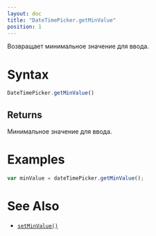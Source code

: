 ```yaml
---
layout: doc
title: "DateTimePicker.getMinValue"
position: 1
---
```


Возвращает минимальное значение для ввода.

# Syntax

```js
DateTimePicker.getMinValue()
```

## Returns

Минимальное значение для ввода.

# Examples

```js
var minValue = dateTimePicker.getMinValue();
```

# See Also

* [`setMinValue()`](../DateTimePicker.setMinValue/)
